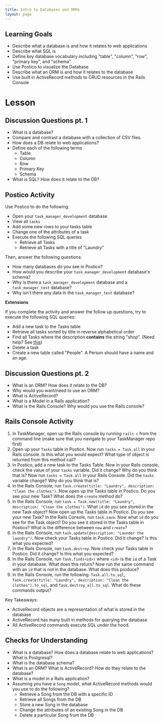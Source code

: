 ```yaml
---
title: Intro to Databases and ORMs
layout: page
---
```


## Learning Goals

* Describe what a database is and how it relates to web applications
* Describe what SQL is
* Define key database vocabulary including "table", "column", "row", "primary key", and "schema"
* Use Postico to visualize the Database
* Describe what an ORM is and how it relates to the database
* Use built in ActiveRecord methods to CRUD resources in the Rails Console  

# Lesson

## Discussion Questions pt. 1

* What is a database?
* Compare and contrast a database with a collection of CSV files.
* How does a DB relate to web applications?
* Define each of the following terms
    * Table
    * Column
    * Row
    * Primary Key
    * Schema
* What is SQL? How does it relate to the DB?

## Postico Activity

Use Postico to do the following:

* Open your `task_manager_development` database
* View all `tasks`
* Add some new rows to your tasks table
* Change one of the attributes of a task
* Execute the following SQL queries
    * Retrieve all Tasks
    * Retrieve all Tasks with a title of "Laundry"

Then, answer the following questions:

* How many databases do you see in Postico?
* How would you describe your `task_manager_development` database's schema?
* Why is there a `task_manager_development` database and a `task_manager_test` database?
* Why isn't there any data in the `task_manager_test` database?

**Extensions**

If you complete the activity and answer the follow up questions, try to execute the following SQL queries:

* Add a new task to the Tasks table
* Retrieve all tasks sorted by title in reverse alphabetical order
* Find all Tasks where the description **contains** the string "shop". (Need help? See [this](https://www.postgresql.org/docs/8.3/functions-matching.html))
* Delete a task
* Create a new table called "People". A Person should have a name and an age.

## Discussion Questions pt. 2

* What is an ORM? How does it relate to the DB?
* Why would you want/need to use an ORM?
* What is ActiveRecord?
* What is a Model in a Rails application?
* What is the Rails Console? Why would you use the Rails console?

## Rails Console Activity

1. In TaskManager, open up the Rails console by running `rails c` from the command line (make sure that you navigate to your TaskManager repo first)
1. Open up your `Tasks` table in Postico. Now run `tasks = Task.all` in your Rails console. Is this what you would expect? What type of object is returned from this method call?
1. In Postico, add a new task to the Tasks Table. Now in your Rails console, check the value of your `tasks` variable. Did it change? Why do you think that is? Now run `tasks = Task.all` in your Rails Console. Did the `tasks` variable change? Why do you think that is?
1. In the Rails Console, run `Task.create(title: "Laundry", description: "Clean the clothes")`. Now open up the Tasks table in Postico. Do you see your new Task? What does the `create` method do?
1. In the Rails Console, run `task = Task.new(title: "Laundry", description: "Clean the clothes")`. What `id` do you see stored in the new Task object? Now open up the Tasks table in Postico. Do you see your new Task? In the Rails Console, run `task.save`. Now what `id` do you see for the Task object? Do you see it stored in the Tasks table in Postico? What is the difference between `new` and `create`?
1. In the Rails Console, run `task.update(description: "Launder the laundry")`. Now check your Tasks table in Postico. Did it change? Is this what you expected?
1. In the Rails Console, run `task.destroy`. Now check your Tasks table in Postico. Did it change? Is this what you expected?
1. In the Rails Console, run `Task.find(<id>)` where `<id>` is the `id` of a Task in your database. What does this return? Now run the same command with an `id` that is not in the database. What does this produce?
1. In the Rails Console, run the following: `Task.all.to_sql`, `Task.create(title: "Laundry", description: "Clean the clothes").to_sql`, and `Task.destroy_all.to_sql`. What do these commands output?

Key Takeaways:

* ActiveRecord objects are a representation of what is stored in the database
* ActiveRecord has many built in methods for querying the database
* All ActiveRecord commands execute SQL under the hood.

## Checks for Understanding

* What is a database? How does a database relate to web applications? What is Postgresql?
* What is the database schema?
* What is an ORM? What is ActiveRecord? How do they relate to the database?
* What is a model in a Rails application?
* Assuming you have a `Song` model, what ActiveRecord methods would you use to do the following?
    * Retrieve a Song from the DB with a specific ID
    * Retrieve all Songs from the DB
    * Store a new Song in the database
    * Change the attributes of an existing Song in the DB
    * Delete a particular Song from the DB
